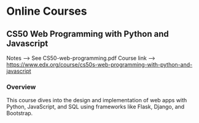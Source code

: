 # Online Courses

## CS50 Web Programming with Python and Javascript

Notes --> See CS50-web-programming.pdf
Course link --> https://www.edx.org/course/cs50s-web-programming-with-python-and-javascript
### Overview
This course dives into the design and implementation of web apps with Python, JavaScript, and SQL using frameworks like Flask, Django, and Bootstrap.
